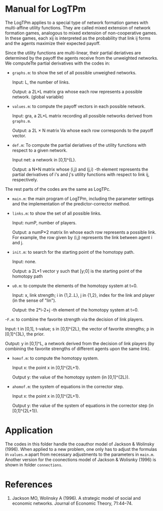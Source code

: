 
# Manual for LogTPm
The LogTPm applies to a special type of network formation games with multi-affine
utility functions. They are called mixed extension of network formation games, analogous
to mixed extension of non-cooperative games. In these games, each xij is interpreted as the probability that link ij forms and the agents maximize their expected payoff.

Since the utility functions are multi-linear, their partial deriatives are determined by the payoff the agents receive from the unweighted networks.
We computeTte partial derivatives with the codes in:

- `graphs.m`:  to show the set of all possible unweighed networks.
  
  Input: L, the number of links.
  
  Output: a 2L×L matrix gra whose each row represents a possible network. (global
  variable)
  
- `values.m`: to compute the payoff vectors in each possible network.
  
  Input: gra, a 2L×L matrix recording all possible networks derived from `graphs.m`.
  
  Output: a 2L × N matrix Va whose each row corresponds to the payoff vector.
  
- `def.m`: To compute the partial deriatives of the utility functions with respect to a given network.
  
   Input net: a network in [0,1]^{L}.
  
   Output: a N*N matrix whose (i,j) and (j,i) -th element represents the
   partial derivatives of i's and j's utility functions with respect to link
   ij, respectively.

The rest parts of the codes are the same as LogTPc.

- `main.m`: the main program of LogTPm, including the parameter settings and the
  implementation of the predictor-corrector method.

- `links.m`: to show the set of all possible links.
  
	 Input: numP, number of players.
  
	 Output: a numP*2 matrix lin whose each row represents a possible link. For example, the row given by (i,j) represents the link between agent i and j. 

- `init.m`:  to search for the starting point of the homotopy path.
  
   Input: none.
  
   Output: a 2L*1 vector y such that [y;0] is the starting point of the
   homotopy path

- `u0.m`: to compute the elements of the homotopy system at t=0.
  
  Input: x, link strength; i in {1,2..L}, j in {1,2}, index for the link and player (in the sense of "lin").
  
  Output: the 2*i-2+j -th element of the homotopy system at t=0.

-`F.m`: to combine the favorite strength via the decision of link players.

   Input: t in [0,1], t-value; s in [0,1]^{2L}, the vector of favorite
   strengths; p in [0,1]^{3L}, the prior.
 
   Output: y in [0,1]^L, a network derived from the decision of link
   players (by combining the favorite strengths of different agents upon the same link).

- `homof.m`: to compute the homotopy system.
  
   Input x: the point x in [0,1]^{2L+1}.
  
   Output y: the value of the homotopy system (in [0,1]^{2L}).

- `ahomof.m`: the system of equations in the corrector step.
  
   Input x: the point x in [0,1]^{2L+1}.

   Output y: the value of the system of equations in the corrector step (in [0,1]^{2L+1}).

# Application

The codes in this folder handle the coauthor model of Jackson & Wolinsky (1996). When applied to
a new problem, one only has to adjust the formulas in `values.m` apart from necessary
adjustments to the parameters in `main.m`. Another version for the coonections model of Jackson & Wolisnky (1996) is shown in folder `connections`.

# References
1. Jackson MO, Wolinsky A (1996). A strategic model of social and economic networks. Journal of Economic Theory, 71:44–74.
